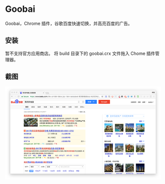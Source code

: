 # Goobai
Goobai，Chrome 插件，谷歌百度快速切换，并高亮百度的广告。

安装
----
暂不支持官方应用商店。
将 build 目录下的 goobai.crx 文件拖入 Chome 插件管理器。

截图
----
![Googbai Screenshot](docs/screenshot.png)

